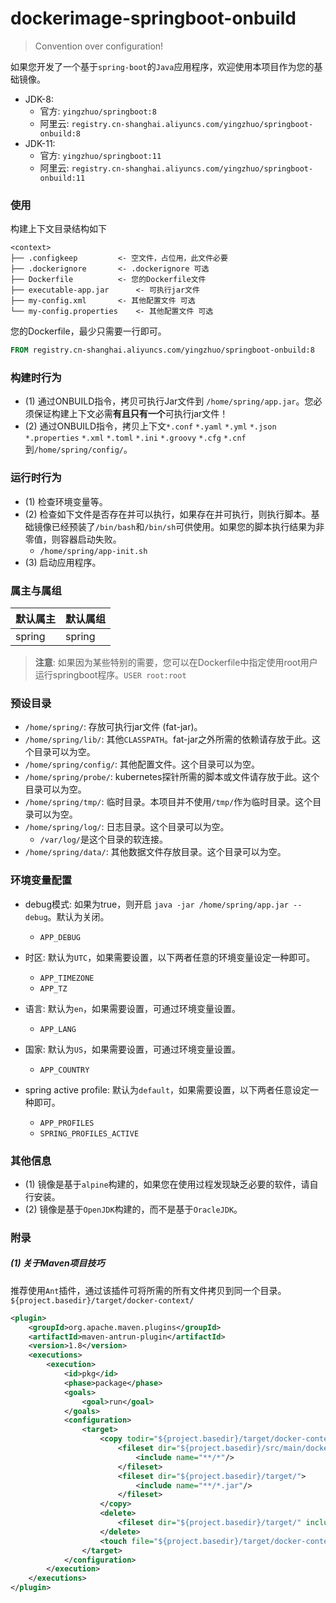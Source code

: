 # dockerimage-springboot-onbuild

> Convention over configuration!

如果您开发了一个基于`spring-boot`的`Java`应用程序，欢迎使用本项目作为您的基础镜像。

 * JDK-8:  
    * 官方: `yingzhuo/springboot:8`
    * 阿里云: `registry.cn-shanghai.aliyuncs.com/yingzhuo/springboot-onbuild:8`
 * JDK-11: 
    * 官方: `yingzhuo/springboot:11` 
    * 阿里云: `registry.cn-shanghai.aliyuncs.com/yingzhuo/springboot-onbuild:11`

### 使用

构建上下文目录结构如下

```
<context>
├── .configkeep			<- 空文件，占位用，此文件必要
├── .dockerignore		<- .dockerignore 可选
├── Dockerfile			<- 您的Dockerfile文件
├── executable-app.jar		<- 可执行jar文件
├── my-config.xml		<- 其他配置文件 可选
└── my-config.properties	<- 其他配置文件 可选
```

您的Dockerfile，最少只需要一行即可。

```Dockerfile
FROM registry.cn-shanghai.aliyuncs.com/yingzhuo/springboot-onbuild:8
```

### 构建时行为

* (1) 通过ONBUILD指令，拷贝可执行Jar文件到 `/home/spring/app.jar`。您必须保证构建上下文必需**有且只有一个**可执行jar文件！
* (2) 通过ONBUILD指令，拷贝上下文`*.conf` `*.yaml` `*.yml` `*.json` `*.properties` `*.xml` `*.toml` `*.ini` `*.groovy` `*.cfg` `*.cnf`到`/home/spring/config/`。

### 运行时行为

* (1) 检查环境变量等。
* (2) 检查如下文件是否存在并可以执行，如果存在并可执行，则执行脚本。基础镜像已经预装了`/bin/bash`和`/bin/sh`可供使用。如果您的脚本执行结果为非零值，则容器启动失败。
   * `/home/spring/app-init.sh`
* (3) 启动应用程序。

### 属主与属组

默认属主 | 默认属组 |
--------|---------|
spring  | spring  |

> **注意**: 如果因为某些特别的需要，您可以在Dockerfile中指定使用root用户运行springboot程序。`USER root:root`

### 预设目录

* `/home/spring/`: 存放可执行jar文件 (fat-jar)。
* `/home/spring/lib/`: 其他`CLASSPATH`。fat-jar之外所需的依赖请存放于此。这个目录可以为空。
* `/home/spring/config/`: 其他配置文件。这个目录可以为空。
* `/home/spring/probe/`: kubernetes探针所需的脚本或文件请存放于此。这个目录可以为空。
* `/home/spring/tmp/`: 临时目录。本项目并不使用`/tmp/`作为临时目录。这个目录可以为空。
* `/home/spring/log/`: 日志目录。这个目录可以为空。
  * `/var/log/`是这个目录的软连接。
* `/home/spring/data/`: 其他数据文件存放目录。这个目录可以为空。

### 环境变量配置

* debug模式: 如果为true，则开启 `java -jar /home/spring/app.jar --debug`。默认为关闭。
  * `APP_DEBUG`

* 时区: 默认为`UTC`，如果需要设置，以下两者任意的环境变量设定一种即可。
  * `APP_TIMEZONE` 
  * `APP_TZ`
  
* 语言: 默认为`en`，如果需要设置，可通过环境变量设置。
  * `APP_LANG` 

* 国家: 默认为`US`，如果需要设置，可通过环境变量设置。
  * `APP_COUNTRY` 

* spring active profile: 默认为`default`，如果需要设置，以下两者任意设定一种即可。
  * `APP_PROFILES`
  * `SPRING_PROFILES_ACTIVE`

### 其他信息

* (1) 镜像是基于`alpine`构建的，如果您在使用过程发现缺乏必要的软件，请自行安装。
* (2) 镜像是基于`OpenJDK`构建的，而不是基于`OracleJDK`。

### 附录

##### (1) 关于Maven项目技巧

推荐使用`Ant`插件，通过该插件可将所需的所有文件拷贝到同一个目录。`${project.basedir}/target/docker-context/`

```xml
<plugin>
    <groupId>org.apache.maven.plugins</groupId>
    <artifactId>maven-antrun-plugin</artifactId>
    <version>1.8</version>
    <executions>
        <execution>
            <id>pkg</id>
            <phase>package</phase>
            <goals>
                <goal>run</goal>
            </goals>
            <configuration>
                <target>
                    <copy todir="${project.basedir}/target/docker-context/" force="true">
                        <fileset dir="${project.basedir}/src/main/docker">
                            <include name="**/*"/>
                        </fileset>
                        <fileset dir="${project.basedir}/target/">
                            <include name="**/*.jar"/>
                        </fileset>
                    </copy>
                    <delete>
                        <fileset dir="${project.basedir}/target/" includes="*.jar*"/>
                    </delete>
                    <touch file="${project.basedir}/target/docker-context/.configkeep"/>
                </target>
            </configuration>
        </execution>
    </executions>
</plugin>
```